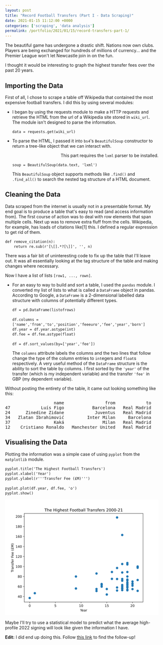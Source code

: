 ```yaml
---
layout: post
title: "Record Football Transfers (Part I - Data Scraping)"
date: 2021-01-15 11:12:00 +0000
categories: ['scraping', 'data analysis']
permalink: /portfolio/2021/01/15/record-transfers-part-1/
---
```


The beautiful game has undergone a drastic shift. Nations now own clubs. Players are being exchanged for hundreds of millions of currency... and the Premier League won't let Newcastle join in on the fun.

I thought it would be interesting to graph the highest transfer fees over the past 20 years.

<h2>Importing the Data</h2>

First of all, I chose to scrape a table off Wikipedia that contained the most expensive football transfers. I did this by using several modules:

<ul>
  <li>I began by using the requests module to make a HTTP requests and retrieve the HTML from the url of a Wikipedia site stored in <code>wiki_url</code>. The module isn't designed to parse the information.
  <pre><code>data = requests.get(wiki_url)</code></pre>
  </li>
  
  <li>
    To parse the HTML, I passed it into <code>bs4</code>'s <code>BeautifulSoup</code> constructor to return a tree-like object that we can interact with.
    <p style="text-align:right;"><span class="warning">This part requires the <code>lxml</code> parser to be installed. </span></p>
    <pre><code>soup = BeautifulSoup(data.text, 'lxml')</code></pre>
    This <code>BeautifulSoup</code> object supports methods like <code>.find()</code> and <code>.find_all()</code> to search the nested tag structure of a HTML document.
  </li>
</ul>

<h2>Cleaning the Data</h2>

Data scraped from the internet is usually not in a presentable format. My end goal is to produce a table that's easy to read (and access information from). The first course of action was to deal with row elements that span multiple cells. Next up was to remove extra fluff from the cells. Wikipedia, for example, has loads of citations like[1] this. I defined a regular expression to get rid of them.
<pre><code>def remove_citation(n):
    return re.sub(r'[\[].*?[\]]', '', n)</code></pre>
There was a fair bit of uninteresting code to fix up the table that I'll leave out. It was all essentially looking at the tag structure of the table and making changes where necessary.

Now I have a list of lists <code>[row1, ..., rown]</code>.

<ul>
  <li>For an easy to way to build and sort a table, I used the <code>pandas</code> module. I converted my list of lists to what is called a <code>DataFrame</code> object in pandas. According to Google, a <code>DataFrame</code> is a 2-dimensional labelled data structure with columns of potentially different types.

<pre><code>df = pd.DataFrame(listofrows)

df.columns = ['name','from','to','position','feeeuro','fee','year','born']
df.year = df.year.astype(int)
df.fee = df.fee.astype(float)

df = df.sort_values(by=['year','fee'])</code></pre>

The <code>columns</code> attribute labels the columns and the two lines that follow change the type of the column entries to <code>int</code>egers and <code>float</code>s respectively. A very useful method of the <code>DataFrame</code> structure is the ability to sort the table by columns. I first sorted by the <code>'year'</code> of the transfer (which is my independent variable) and the transfer <code>'fee'</code> in GBP (my dependent variable).
  </li>
</ul>

Without posting the entirety of the table, it came out looking something like this:

<pre>
                   name                from            to     position  feeeuro     fee  year  born
47            Luís Figo           Barcelona   Real Madrid   Midfielder       62   37.00     0  1972
24      Zinedine Zidane            Juventus   Real Madrid   Midfielder       76   46.60     1  1972
34   Zlatan Ibrahimović         Inter Milan     Barcelona      Forward     69.5   56.00     9  1981
37                 Kaká               Milan   Real Madrid   Midfielder       67   56.00     9  1982
12    Cristiano Ronaldo   Manchester United   Real Madrid      Forward       94   80.00     9  1985
</pre>

<h2>Visualising the Data</h2>

Plotting the information was a simple case of using <code>pyplot</code> from the <code>matplotlib</code> module.

<pre><code>pyplot.title('The Highest Football Transfers')
pyplot.xlabel('Year')
pyplot.ylabel(r'''Transfer Fee (£M)''')

pyplot.plot(df.year, df.fee, 'o')
pyplot.show()</code></pre>

<img src="/assets/portfolio/2021/01/15/record-transfers-part-1/wikitransfers.svg" class="center">

Maybe I'll try to use a statistical model to predict what the average high-profile 2022 signing will look like given the information I have.

<strong>Edit:</strong> I did end up doing this. Follow <a href="/portfolio/2021/08/12/record-transfers-part-2/">this link</a> to find the follow-up!